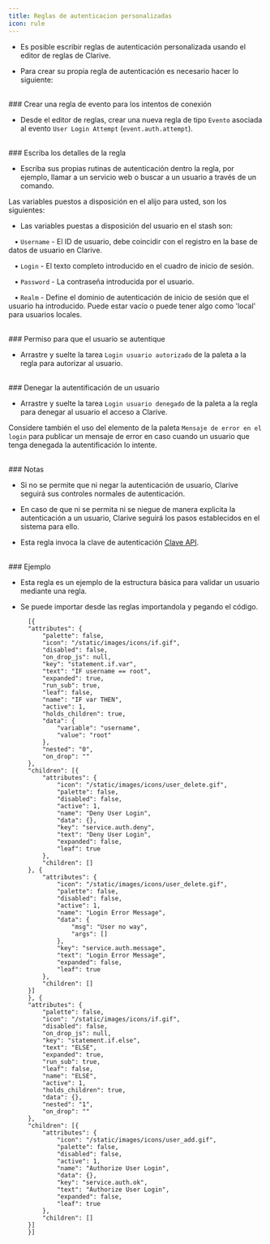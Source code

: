 ```yaml
---
title: Reglas de autenticacion personalizadas
icon: rule
---
```


* Es posible escribir reglas de autenticación personalizada usando el editor de reglas de Clarive.


* Para crear su propia regla de autenticación es necesario hacer lo siguiente:

<br />
### Crear una regla de evento para los intentos de conexión

* Desde el editor de reglas, crear una nueva regla de tipo `Evento` asociada al evento `User Login Attempt`
(`event.auth.attempt`).


<br />
### Escriba los detalles de la regla

* Escriba sus propias rutinas de autenticación dentro la regla, por ejemplo, llamar a un servicio web o buscar a un usuario a través de un comando.

Las variables puestos a disposición en el alijo para usted, son los siguientes:
* Las variables puestas a disposición del usuario en el stash son: <br />

&nbsp; &nbsp;• `Username` - El ID de usuario, debe coincidir con el registro en la base de datos de usuario en Clarive. <br />

&nbsp; &nbsp;• `Login` - El texto completo introducido en el cuadro de inicio de sesión. <br />

&nbsp; &nbsp;• `Password` - La contraseña introducida por el usuario. <br />

&nbsp; &nbsp;• `Realm` - Define el dominio de autenticación de inicio de sesión que el usuario ha introducido. Puede estar vacío o puede tener algo como 'local' para usuarios locales.

<br />
### Permiso para que el usuario se autentique

* Arrastre y suelte la tarea `Login usuario autorizado` de la paleta a la regla para autorizar al usuario.

<br />
### Denegar la autentificación de un usuario

* Arrastre y suelte la tarea `Login usuario denegado` de la paleta a la regla para denegar al usuario el acceso a Clarive.


Considere también el uso del elemento de la paleta `Mensaje de error en el login` para publicar un mensaje de error en caso cuando un usuario que tenga denegada la autentificación lo intente.

<br />
### Notas

* Si no se permite que ni negar la autenticación de usuario, Clarive seguirá sus controles normales de autenticación.

* En caso de que ni se permita ni se niegue de manera explicita la autenticación a un usuario, Clarive seguirá los pasos establecidos en el sistema para ello.

* Esta regla invoca la clave de autenticación [Clave API](es/Conceptos/api_key).

<br />
### Ejemplo

* Esta regla es un ejemplo de la estructura básica para validar un usuario mediante una regla.

* Se puede importar desde las reglas importandola y pegando el código. <br />

            
        [{
        "attributes": {
            "palette": false,
            "icon": "/static/images/icons/if.gif",
            "disabled": false,
            "on_drop_js": null,
            "key": "statement.if.var",
            "text": "IF username == root",
            "expanded": true,
            "run_sub": true,
            "leaf": false,
            "name": "IF var THEN",
            "active": 1,
            "holds_children": true,
            "data": {
                "variable": "username",
                "value": "root"
            },
            "nested": "0",
            "on_drop": ""
        },
        "children": [{
            "attributes": {
                "icon": "/static/images/icons/user_delete.gif",
                "palette": false,
                "disabled": false,
                "active": 1,
                "name": "Deny User Login",
                "data": {},
                "key": "service.auth.deny",
                "text": "Deny User Login",
                "expanded": false,
                "leaf": true
            },
            "children": []
        }, {
            "attributes": {
                "icon": "/static/images/icons/user_delete.gif",
                "palette": false,
                "disabled": false,
                "active": 1,
                "name": "Login Error Message",
                "data": {
                    "msg": "User no way",
                    "args": []
                },
                "key": "service.auth.message",
                "text": "Login Error Message",
                "expanded": false,
                "leaf": true
            },
            "children": []
        }]
        }, {
        "attributes": {
            "palette": false,
            "icon": "/static/images/icons/if.gif",
            "disabled": false,
            "on_drop_js": null,
            "key": "statement.if.else",
            "text": "ELSE",
            "expanded": true,
            "run_sub": true,
            "leaf": false,
            "name": "ELSE",
            "active": 1,
            "holds_children": true,
            "data": {},
            "nested": "1",
            "on_drop": ""
        },
        "children": [{
            "attributes": {
                "icon": "/static/images/icons/user_add.gif",
                "palette": false,
                "disabled": false,
                "active": 1,
                "name": "Authorize User Login",
                "data": {},
                "key": "service.auth.ok",
                "text": "Authorize User Login",
                "expanded": false,
                "leaf": true
            },
            "children": []
        }]
        }]



    

